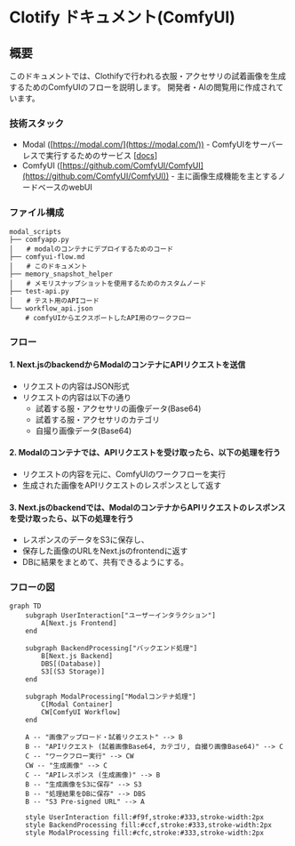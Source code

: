# Clotify ドキュメント(ComfyUI)

## 概要

このドキュメントでは、Clothifyで行われる衣服・アクセサリの試着画像を生成するためのComfyUIのフローを説明します。
開発者・AIの閲覧用に作成されています。

### 技術スタック

- Modal ([https://modal.com/](https://modal.com/)) - ComfyUIをサーバーレスで実行するためのサービス [[docs](https://modal.com/docs)]
- ComfyUI ([https://github.com/ComfyUI/ComfyUI](https://github.com/ComfyUI/ComfyUI)) - 主に画像生成機能を主とするノードベースのwebUI

### ファイル構成

```plaintext
modal_scripts
├── comfyapp.py
│　　# modalのコンテナにデプロイするためのコード
├── comfyui-flow.md
│　　# このドキュメント
├── memory_snapshot_helper
│　　# メモリスナップショットを使用するためのカスタムノード
├── test-api.py
│　　# テスト用のAPIコード
└── workflow_api.json
    # comfyUIからエクスポートしたAPI用のワークフロー
```

### フロー

#### 1. Next.jsのbackendからModalのコンテナにAPIリクエストを送信

- リクエストの内容はJSON形式
- リクエストの内容は以下の通り
  - 試着する服・アクセサリの画像データ(Base64)
  - 試着する服・アクセサリのカテゴリ
  - 自撮り画像データ(Base64)

#### 2. Modalのコンテナでは、APIリクエストを受け取ったら、以下の処理を行う

- リクエストの内容を元に、ComfyUIのワークフローを実行
- 生成された画像をAPIリクエストのレスポンスとして返す

#### 3. Next.jsのbackendでは、ModalのコンテナからAPIリクエストのレスポンスを受け取ったら、以下の処理を行う

- レスポンスのデータをS3に保存し、
- 保存した画像のURLをNext.jsのfrontendに返す
- DBに結果をまとめて、共有できるようにする。

### フローの図

```mermaid
graph TD
    subgraph UserInteraction["ユーザーインタラクション"]
        A[Next.js Frontend]
    end

    subgraph BackendProcessing["バックエンド処理"]
        B[Next.js Backend]
        DBS[(Database)]
        S3[(S3 Storage)]
    end

    subgraph ModalProcessing["Modalコンテナ処理"]
        C[Modal Container]
        CW[ComfyUI Workflow]
    end

    A -- "画像アップロード・試着リクエスト" --> B
    B -- "APIリクエスト (試着画像Base64, カテゴリ, 自撮り画像Base64)" --> C
    C -- "ワークフロー実行" --> CW
    CW -- "生成画像" --> C
    C -- "APIレスポンス (生成画像)" --> B
    B -- "生成画像をS3に保存" --> S3
    B -- "処理結果をDBに保存" --> DBS
    B -- "S3 Pre-signed URL" --> A

    style UserInteraction fill:#f9f,stroke:#333,stroke-width:2px
    style BackendProcessing fill:#ccf,stroke:#333,stroke-width:2px
    style ModalProcessing fill:#cfc,stroke:#333,stroke-width:2px
```
